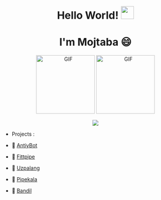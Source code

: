 <h1 align="center"><b>Hello World!    </b><img src="https://media.giphy.com/media/hvRJCLFzcasrR4ia7z/giphy.gif" width="35"></h1>
<h1 align="center" style="border-bottom: none;"><b>I'm Mojtaba 😄</b></h1>

<div align="center">
  <img alt="GIF" height="160px" src="https://media.giphy.com/media/JqDcpPX8vWahUny0pE/giphy.gif" />
  <img alt="GIF" height="160px" src="https://media.giphy.com/media/kHlrPbN9zaoOo7KXDo/giphy.gif" />
</div>
<p align="center">
  <a href="https://github.com/DenverCoder1/readme-typing-svg">
    <img src="https://readme-typing-svg.demolab.com?font=Fira+Code&duration=4000&pause=200&center=true&vCenter=true&width=435&lines=Back-end+Developer;Php;Laravel;Mysql">
  </a>
</p>

- Projects :

- 📝 [AntiyBot](https://t.me/antiybot)
- 📝 [Fittpipe](https://fittpipe.com)
- 📝 [Uzpalang](https://uzpalang.com)
- 📝 [Pipekala](https://pipekala.com)
- 📝 [Bandil](https://bandil.store)
